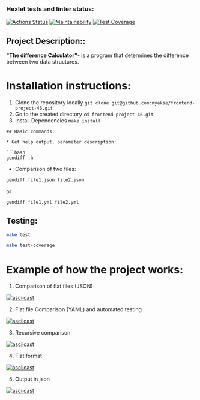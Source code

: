 ### Hexlet tests and linter status:
[![Actions Status](https://github.com/myakse/frontend-project-46/workflows/hexlet-check/badge.svg)](https://github.com/myakse/frontend-project-46/actions)
[![Maintainability](https://api.codeclimate.com/v1/badges/9da93fe447855bfc6f2b/maintainability)](https://codeclimate.com/github/myakse/frontend-project-46/maintainability)
[![Test Coverage](https://api.codeclimate.com/v1/badges/9da93fe447855bfc6f2b/test_coverage)](https://codeclimate.com/github/myakse/frontend-project-46/test_coverage)

## Project Description:: 
__"The difference Calculator"__- is a program that determines the difference between two data structures.

# Installation instructions:
1. Clone the repository locally
`git clone git@github.com:myakse/frontend-project-46.git`
2. Go to the created directory
`cd frontend-project-46.git`
3. Install Dependencies
`make install`

```
## Basic commands:

* Get help output, parameter description:

```bash
gendiff -h
```

* Comparison of two files:

```bash
gendiff file1.json file2.json
```
or 

```bash
gendiff file1.yml file2.yml
```

## Testing:

```bash
make test
```

```bash
make test-coverage
```


# Example of how the project works:
1. Comparison of flat files (JSON)

[![asciicast](https://asciinema.org/a/f0NhxVztOPSWEMlVg3AAsDW3u.svg)](https://asciinema.org/a/f0NhxVztOPSWEMlVg3AAsDW3u)

2. Flat file Comparison (YAML) and automated testing

[![asciicast](https://asciinema.org/a/QlltJHF1qCtCwOuwDM3Xvug1Z.svg)](https://asciinema.org/a/QlltJHF1qCtCwOuwDM3Xvug1Z)

3. Recursive comparison

[![asciicast](https://asciinema.org/a/SfMfDFkPvuEFsffqO0N50UtMt.svg)](https://asciinema.org/a/SfMfDFkPvuEFsffqO0N50UtMt)

4. Flat format

[![asciicast](https://asciinema.org/a/F7jwPPPdPVM7R2gd49nAiDxp1.svg)](https://asciinema.org/a/F7jwPPPdPVM7R2gd49nAiDxp1)

5. Output in json

[![asciicast](https://asciinema.org/a/Y5irM4n7UpRBFPSp9s4XFGqda.svg)](https://asciinema.org/a/Y5irM4n7UpRBFPSp9s4XFGqda)
